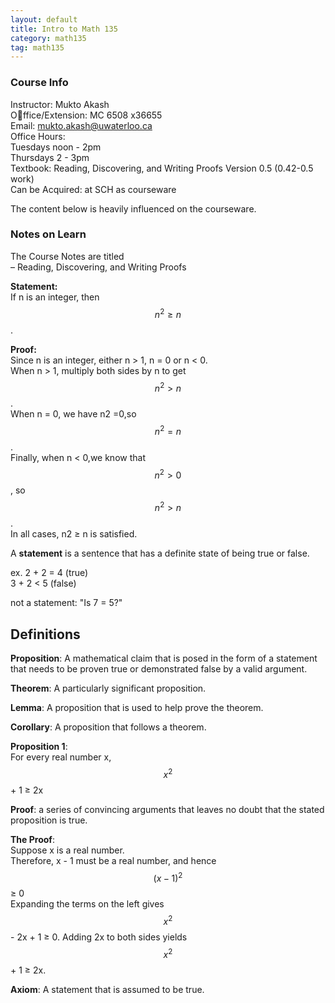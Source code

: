 ```yaml
---
layout: default
title: Intro to Math 135
category: math135
tag: math135
---
```


### Course Info

Instructor: Mukto Akash  
Office/Extension: MC 6508 x36655  
Email: mukto.akash@uwaterloo.ca  
Office Hours:  
Tuesdays noon - 2pm  
Thursdays 2 - 3pm  
Textbook: Reading, Discovering, and Writing Proofs Version 0.5 (0.42-0.5 work)    
Can be Acquired: at SCH as courseware    

The content below is heavily influenced on the courseware.  


### Notes on Learn

The Course Notes are titled  
– Reading, Discovering, and Writing Proofs  

**Statement:**  
If n is an integer, then $$n^2 ≥ n$$.


**Proof:**  
Since n is an integer, either n > 1, n = 0 or n < 0.  
When n > 1, multiply both sides by n to get $$n^2 > n$$.  
When n = 0, we have n2 =0,so $$n^2 = n$$.  
Finally, when n < 0,we know that $$n^2 >0$$, so $$n^2 > n$$.  
In all cases, n2 ≥ n is satisfied.  


A **statement** is a sentence that has a definite state of being true or false.  

ex. 2 + 2 = 4 (true)  
3 + 2 < 5 (false)

not a statement: "Is 7 = 5?"  

## Definitions  

**Proposition**: A mathematical claim that is posed in the form of a statement that needs to be proven true or demonstrated false by a valid argument.  

**Theorem**: A particularly significant proposition.  

**Lemma**: A proposition that is used to help prove the theorem.  

**Corollary**: A proposition that follows a theorem.  

**Proposition 1**:  
For every real number x, $$x^2$$ + 1 ≥ 2x

**Proof**: a series of convincing arguments that leaves no doubt that the stated proposition is true.

**The Proof**:  
Suppose x is a real number.  
Therefore, x - 1 must be a real number, and hence  
$$(x-1)^2$$ ≥ 0  
Expanding the terms on the left gives $$x^2$$ - 2x + 1 ≥ 0. Adding 2x to both sides yields $$x^2$$ + 1 ≥ 2x.  

**Axiom**: A statement that is assumed to be true.
